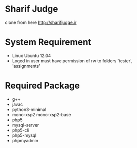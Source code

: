# Sharif Judge
clone from here http://sharifjudge.ir
# System Requirement
- Linux Ubuntu 12.04
- Loged in user must have permission of rw to folders 'tester', 'assignments'
# Required Package
- g++
- javac
- python3-minimal
- mono-xsp2 mono-xsp2-base
- php5
- mysql-server
- php5-cli
- php5-mysql
- phpmyadmin

